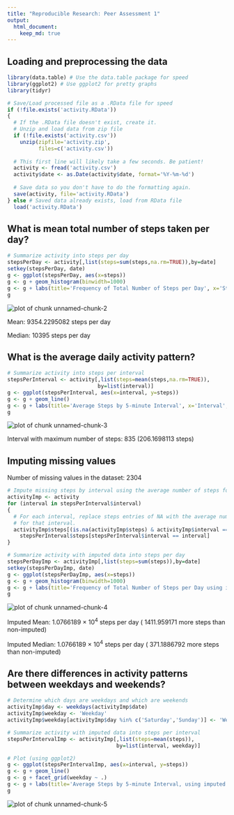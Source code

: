 ```yaml
---
title: "Reproducible Research: Peer Assessment 1"
output: 
  html_document:
    keep_md: true
---
```



## Loading and preprocessing the data

```r
library(data.table) # Use the data.table package for speed
library(ggplot2) # Use ggplot2 for pretty graphs
library(tidyr)

# Save/Load processed file as a .RData file for speed
if (!file.exists('activity.RData'))
{
  # If the .RData file doesn't exist, create it.
  # Unzip and load data from zip file
  if (!file.exists('activity.csv'))
    unzip(zipfile='activity.zip', 
          files=c('activity.csv'))
  
  # This first line will likely take a few seconds. Be patient!
  activity <- fread('activity.csv')
  activity$date <- as.Date(activity$date, format='%Y-%m-%d')
  
  # Save data so you don't have to do the formatting again.
  save(activity, file='activity.RData')
} else # Saved data already exists, load from RData file
  load('activity.RData')
```

## What is mean total number of steps taken per day?

```r
# Summarize activity into steps per day
stepsPerDay <- activity[,list(steps=sum(steps,na.rm=TRUE)),by=date]
setkey(stepsPerDay, date)
g <- ggplot(stepsPerDay, aes(x=steps))
g <- g + geom_histogram(binwidth=1000)
g <- g + labs(title='Frequency of Total Number of Steps per Day', x='Steps', y='Frequency')
g
```

![plot of chunk unnamed-chunk-2](figure/unnamed-chunk-2-1.png) 

Mean: 9354.2295082 steps per day

Median: 10395 steps per day

## What is the average daily activity pattern?

```r
# Summarize activity into steps per interval
stepsPerInterval <- activity[,list(steps=mean(steps,na.rm=TRUE)),
                             by=list(interval)]
g <- ggplot(stepsPerInterval, aes(x=interval, y=steps))
g <- g + geom_line()
g <- g + labs(title='Average Steps by 5-minute Interval', x='Interval', y='Steps')
g
```

![plot of chunk unnamed-chunk-3](figure/unnamed-chunk-3-1.png) 

Interval with maximum number of steps: 835 (206.1698113 steps)

## Imputing missing values
Number of missing values in the dataset: 2304


```r
# Impute missing steps by interval using the average number of steps for each interval
activityImp <- activity
for (interval in stepsPerInterval$interval)
{
  # For each interval, replace steps entries of NA with the average number of steps
  # for that interval.
  activityImp$steps[(is.na(activityImp$steps) & activityImp$interval == interval)] <- 
    stepsPerInterval$steps[stepsPerInterval$interval == interval]
}

# Summarize activity with imputed data into steps per day
stepsPerDayImp <- activityImp[,list(steps=sum(steps)),by=date]
setkey(stepsPerDayImp, date)
g <- ggplot(stepsPerDayImp, aes(x=steps))
g <- g + geom_histogram(binwidth=1000)
g <- g + labs(title='Frequency of Total Number of Steps per Day using imputed averages for NA values', x='Steps', y='Frequency')
g
```

![plot of chunk unnamed-chunk-4](figure/unnamed-chunk-4-1.png) 

Imputed Mean: 1.0766189 &times; 10<sup>4</sup> steps per day ( 1411.959171 more steps than non-imputed)

Imputed Median: 1.0766189 &times; 10<sup>4</sup> steps per day ( 371.1886792 more steps than non-imputed)

## Are there differences in activity patterns between weekdays and weekends?

```r
# Determine which days are weekdays and which are weekends
activityImp$day <- weekdays(activityImp$date)
activityImp$weekday <- 'Weekday'
activityImp$weekday[activityImp$day %in% c('Saturday','Sunday')] <- 'Weekend'

# Summarize activity with imputed data into steps per interval
stepsPerIntervalImp <- activityImp[,list(steps=mean(steps)),
                                   by=list(interval, weekday)]

# Plot (using ggplot2)
g <- ggplot(stepsPerIntervalImp, aes(x=interval, y=steps))
g <- g + geom_line()
g <- g + facet_grid(weekday ~ .)
g <- g + labs(title='Average Steps by 5-minute Interval, using imputed averages for NA values', x='Interval', y='Steps')
g
```

![plot of chunk unnamed-chunk-5](figure/unnamed-chunk-5-1.png) 
